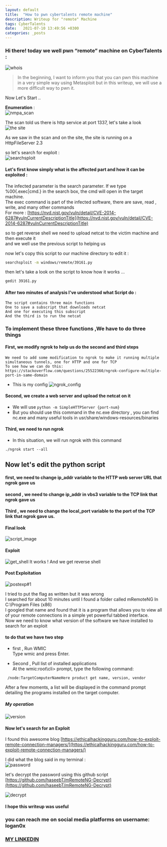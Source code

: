 ```yaml
---
layout: default
title:  "How to pwn cybertalents remote machine"
description: Writeup for "remote" Machine
tags: CyberTalents
date:   2021-07-10 13:49:56 +0300
categories: _posts
---
```

### Hi there! today we well pwn “remote” machine on CyberTalents :  
![whois](https://raw.githubusercontent.com/logans3c/logans3c.github.io/master/media/remot_cybertalents/whois%234.png)  
  
> In the beginning, I want to inform you that you can pwn this machine in a very simple way using Metasploit but in this writeup, we will use a more difficult way to pwn it.  
  
Now Let's Start ..  
  
**Enumeration** :  
![nmpa_scan](https://raw.githubusercontent.com/logans3c/logans3c.github.io/master/media/remot_cybertalents/nmap%20scan.png)  
  
 The scan told us there is http service at port 1337, let's take a look  
![the site](https://raw.githubusercontent.com/logans3c/logans3c.github.io/master/media/remot_cybertalents/website%20photo.png)  
  
As we saw in the scan and on the site, the site is running on a HttpFileServer 2.3  
  
so let's search for exploit :  
![searchsploit](https://raw.githubusercontent.com/logans3c/logans3c.github.io/master/media/remot_cybertalents/searchsploit.png)  
  
 
#### Let's first know simply what is the affected part and how it can be exploited :   
 The infected parameter is the search parameter. If we type %00{.exec|cmd.} in the
 search box, the cmd will open in the target machine.  
 The exec command is part of the infected software, there are save, read , write, and  many other commands  
 For more : [https://nvd.nist.gov/vuln/detail/CVE-2014-6287#vulnCurrentDescriptionTitle](https://nvd.nist.gov/vuln/detail/CVE-2014-6287#vulnCurrentDescriptionTitle)  
  
  
so to get reverse shell we need to upload netcat to the victim machine and then execute it  
and we well use the previous script to helping us  
  
now let's copy this script to our machine directory to edit it :  
  
```bash  
searchsploit -m windows/remote/39161.py  
```  
then let's take a look on the script to know how it works ...

```bash
gedit 39161.py
```


#### After two minutes of analysis I've understood what Script do :
    The script contains three main functions
	One to save a subscript that downloads netcat
	And one for executing this subscript
	And the third is to run the netcat
	
### To implement these three functions ,We have to do three things
#### First, we modify ngrok to help us do the second and third steps
    We need to add some modification to ngrok to make it running multiple simultaneous tunnels, one for HTTP and one for TCP
    To see how we can do this: https://stackoverflow.com/questions/25522360/ngrok-configure-multiple-port-in-same-domain
   
   - This is my config ![ngrok_config](https://raw.githubusercontent.com/logans3c/logans3c.github.io/master/media/remot_cybertalents/ngrok_config.png)

#### Second, we create a web server and upload the netcat on it
- We will use ```python -m SimpleHTTPServer {port-num}```
- But you should use this command in the nc.exe directory , you can find  nc.exe and many useful tools in usr/share/windows-resources/binaries

#### Third, we need to run ngrok
- In this situation, we will run ngrok with this command
```
./ngrok start --all
```

## Now let's edit the python script
#### first, we need to change ip_addr variable to the HTTP web server URL that ngrok gave us

#### second ,  we need to change ip_addr in vbs3 variable to the TCP link that ngrok gave us

#### Third , we need to change the local_port variable to the port of the TCP link that ngrok gave us.

#### Final look 
![script_image](https://raw.githubusercontent.com/logans3c/logans3c.github.io/master/media/remot_cybertalents/script_image.png)


#### Exploit 
![get_shell](https://raw.githubusercontent.com/logans3c/logans3c.github.io/master/media/remot_cybertalents/get_shell.png)
It works ! And we get reverse shell

#### Post Exploitation
![postexp#1](https://raw.githubusercontent.com/logans3c/logans3c.github.io/master/media/remot_cybertalents/postexp%231.png)

I tried to put the flag as written but it was wrong  
I searched for about 10 minutes until I found a folder called mRemoteNG In C:\Program Files (x86)  
I googled that name and found that it is a program that allows you to view all of your remote connections in a simple yet powerful tabbed interface.  
Now we need to know what version of the software we have installed to search for an exploit
 
#### to do that we have two step
- first ,  Run WMIC  
Type wmic and press Enter.  

- Second ,  Pull list of installed applications  
At the wmic:root\cli> prompt, type the following command:
```
 /node:TargetComputerNameHere product get name, version, vendor
```

After a few moments, a list will be displayed in the command prompt detailing the programs installed on the target computer.
##### My operation 
![version](https://raw.githubusercontent.com/logans3c/logans3c.github.io/master/media/remot_cybertalents/version.png)

#### Now let's search for an Exploit  

I found this awesome blog [https://ethicalhackingguru.com/how-to-exploit-remote-connection-managers/](https://ethicalhackingguru.com/how-to-exploit-remote-connection-managers/)  

I did what the blog said in my terminal :  
![password](https://raw.githubusercontent.com/logans3c/logans3c.github.io/master/media/remot_cybertalents/password.png)  

let's decrypt the password using this github script  
[https://github.com/haseebT/mRemoteNG-Decrypt](https://github.com/haseebT/mRemoteNG-Decrypt)  

![decrypt](https://raw.githubusercontent.com/logans3c/logans3c.github.io/master/media/remot_cybertalents/decrypt.png)


#### I hope this writeup was useful

### you can reach me on social media platforms on username: logan0x
### [MY LINKEDIN](https://www.linkedin.com/in/logan0x/)